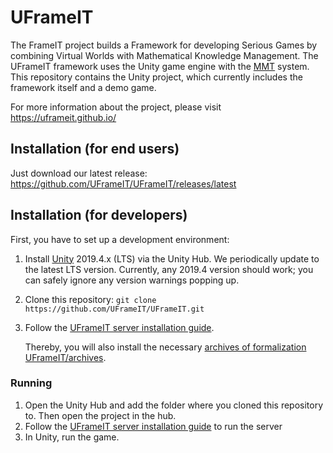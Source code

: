 # UFrameIT

The FrameIT project builds a Framework for developing Serious Games by combining Virtual Worlds with Mathematical Knowledge Management. 
The UFrameIT framework uses the Unity game engine with the [MMT](https://uniformal.github.io/) system.
This repository contains the Unity project, which currently includes the framework itself and a demo game.

For more information about the project, please visit <https://uframeit.github.io/>

## Installation (for end users)

Just download our latest release: <https://github.com/UFrameIT/UFrameIT/releases/latest>

## Installation (for developers)

First, you have to set up a development environment:

1. Install [Unity](https://unity3d.com/de/get-unity/download) 2019.4.x (LTS) via the Unity Hub. We periodically update to the latest LTS version. Currently, any 2019.4 version should work; you can safely ignore any version warnings popping up.
2. Clone this repository: `git clone https://github.com/UFrameIT/UFrameIT.git`
3. Follow the [UFrameIT server installation guide](https://github.com/UniFormal/MMT/blob/devel/src/frameit-mmt/installation.md).

   Thereby, you will also install the necessary [archives of formalization UFrameIT/archives](https://github.com/UFrameIT/archives).

### Running

1. Open the Unity Hub and add the folder where you cloned this repository to. Then open the project in the hub.
2. Follow the [UFrameIT server installation guide](https://github.com/UniFormal/MMT/blob/devel/src/frameit-mmt/installation.md) to run the server
3. In Unity, run the game.
